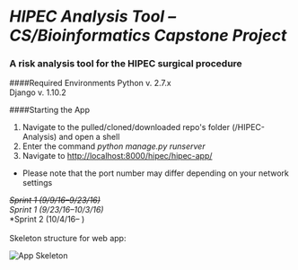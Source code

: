 # *HIPEC Analysis Tool – CS/Bioinformatics Capstone Project*
### A risk analysis tool for the HIPEC surgical procedure

####Required Environments
Python v. 2.7.x<br>
Django v. 1.10.2

####Starting the App
1. Navigate to the pulled/cloned/downloaded repo's folder (/HIPEC-Analysis) and open a shell
2. Enter the command *python manage.py runserver*
3. Navigate to <http://localhost:8000/hipec/hipec-app/>
  * Please note that the port number may differ depending on your network settings

~~*Sprint 1 (9/9/16–9/23/16)*~~<br>
*Sprint 1 (9/23/16–10/3/16)*<br>
*Sprint 2 (10/4/16– )
<br><br>
Skeleton structure for web app:

![App Skeleton](http://brandonhang.com/img/misc/HIPEC-Skeleton.png "App Bones")